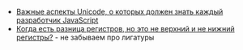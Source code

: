 - [Важные аспекты Unicode, о которых должен знать каждый разработчик JavaScript](https://habr.com/ru/companies/timeweb/articles/785668/)
- [Когда есть разница регистров, но это не верхний и не нижний регистры?](https://habr.com/ru/articles/856784/) - не забываем про лигатуры
